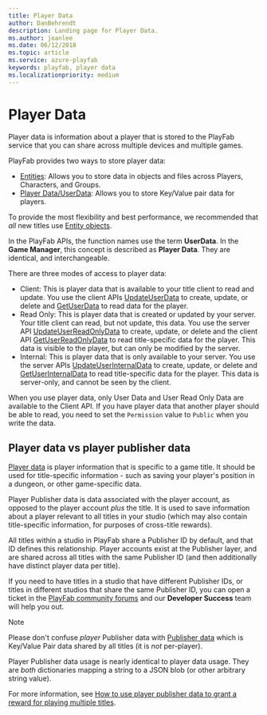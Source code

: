 ```yaml
---
title: Player Data
author: DanBehrendt
description: Landing page for Player Data.
ms.author: joanlee
ms.date: 06/12/2018
ms.topic: article
ms.service: azure-playfab
keywords: playfab, player data
ms.localizationpriority: medium
---
```


# Player Data

Player data is information about a player that is stored to the PlayFab service that you can share across multiple devices and multiple games.

PlayFab provides two ways to store player data:

- [Entities](../entities/index.md): Allows you to store data in objects and files across Players, Characters, and Groups.
- [Player Data/UserData](quickstart.md): Allows you to store Key/Value pair data for players.

To provide the most flexibility and best performance, we recommended that *all* new titles use [Entity objects](../entities/entity-objects.md).

In the PlayFab APIs, the function names use the term **UserData**. In the **Game Manager**, this concept is described as **Player Data**. They are identical, and interchangeable.

There are three modes of access to player data:

- Client: This is player data that is available to your title client to read and update. You use the client APIs [UpdateUserData](xref:titleid.playfabapi.com.client.playerdatamanagement.updateuserdata) to create, update, or delete and [GetUserData](xref:titleid.playfabapi.com.client.playerdatamanagement.getuserdata) to read data for the player.
- Read Only: This is player data that is created or updated by your server. Your title client can read, but not update, this data. You use the server API [UpdateUserReadOnlyData](xref:titleid.playfabapi.com.server.playerdatamanagement.updateuserreadonlydata) to create, update, or delete and the client API [GetUserReadOnlyData](xref:titleid.playfabapi.com.client.playerdatamanagement.getuserreadonlydata) to read title-specific data for the player. This data is visible to the player, but can only be modified by the server.
- Internal: This is player data that is only available to your server. You use the server APIs [UpdateUserInternalData](xref:titleid.playfabapi.com.server.playerdatamanagement.updateuserinternaldata) to create, update, or delete and [GetUserInternalData](xref:titleid.playfabapi.com.server.playerdatamanagement.getuserinternaldata) to read title-specific data for the player. This data is server-only, and cannot be seen by the client.

When you use player data, only User Data and User Read Only Data are available to the Client API. If you have player data that another player should be able to read, you need to set the `Permission` value  to `Public` when you write the data.

## Player data vs player publisher data

[Player data](quickstart.md) is player information that is specific to a game title. It should be used for title-specific information - such as saving your player's position in a dungeon, or other game-specific data.

Player Publisher data is data associated with the player account, as opposed to the player account *plus* the title. It is used to save information about a player relevant to all titles in your studio (which may also contain title-specific information, for purposes of cross-title rewards).

All titles within a studio in PlayFab share a Publisher ID by default, and that ID defines this relationship. Player accounts exist at the Publisher layer, and are shared across all titles with the same Publisher ID (and then additionally have distinct player data per title).

If you need to have titles in a studio that have different Publisher IDs, or titles in different studios that share the same Publisher ID, you can open a ticket in the [PlayFab community forums](https://community.playfab.com/) and our **Developer Success** team will help you out.

> [!NOTE]
> Please don't confuse *player* Publisher data with [Publisher data](../titledata/using-publisher-data.md) which is Key/Value Pair data shared by all titles (it is *not* per-player).

Player Publisher data usage is nearly identical to player data usage. They are *both* dictionaries mapping a string to a JSON blob (or other arbitrary string value).

For more information, see [How to use player publisher data to grant a reward for playing multiple titles](using-player-publisher-data.md).